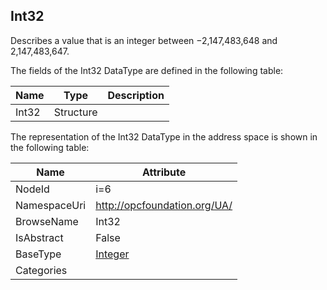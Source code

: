 <!-- datatype -->
## Int32
Describes a value that is an integer between −2,147,483,648  and 2,147,483,647.  
<!-- end of description -->
The fields of the Int32 DataType are defined in the following table:  

|Name|Type|Description|
|---|---|---|
|Int32|Structure||

The representation of the Int32 DataType in the address space is shown in the following table:  

|Name|Attribute|
|---|---|
|NodeId|i=6|
|NamespaceUri|http://opcfoundation.org/UA/|
|BrowseName|Int32|
|IsAbstract|False|
|BaseType|[Integer](../../DataTypes/Integer/readme.md)|
|Categories||

